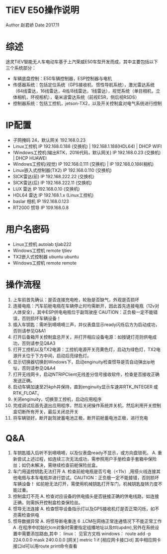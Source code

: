 ﻿# TiEV E50操作说明
Author 赵君峤
Date 2017.11

# 综述
途灵TiEV智能无人车电动车基于上汽荣威E50车型开发而成，其中主要包括以下三个系统部分：
- 车辆底盘控制：E50车辆控制器，ESP控制器与电机
- 传感器系统：包括定位系统（GPS接收机、惯性导航系统），激光雷达系统（64线雷达，16线雷达，4线/8线雷达，1线雷达），视觉系统（单目相机，立体相机，环视相机），毫米波雷达系统（前视ESR，侧后视RSDS）
- 控制器系统：包括工控机，jetson-TX2，以及开关控制盒对电气系统进行控制

# IP配置
- 子网掩码 24，默认网关 192.168.0.23
- Linux工控机 IP 192.168.0.188 (交换机) | 192.168.1.188(HDL64) | DHCP WIFI
- !Windows工控机(输出RTK，2016代码，默认网关) IP 192.168.0.23 (交换机) | DHCP HUAWEI
- Windows工控机(视觉) IP 192.168.0.111 (交换机) | IP 192.168.0.188(相机)
- Linux嵌入式控制器(TX2) IP 192.168.0.110 (交换机)
- SICK雷达(前) IP 192.168.222.22 (交换机)
- SICK雷达(后) IP 192.168.222.11 (交换机)
- LUX 雷达 IP 192.168.0.10 (交换机)
- HDL64 雷达 IP 192.168.1.x (Linux工控机)
- baslar 相机 IP 192.168.0.123
- RT2000 惯导 IP 109.168.0.8

# 用户名密码
- Linux工控机 autolab tjlab222
- Windows工控机 remote tjtiev
- TX2嵌入式控制器 ubuntu ubuntu
- Windows工控机 remote remote

# 操作流程
1. 上车前首先确认：是否连接充电枪，轮胎是否缺气，外观是否损坏
2. 连接电瓶：汽车前舱电瓶在车辆停止时均需断开，因此首先连接电瓶（12v对人体安全），其中ESP供电电瓶位于副驾驶座 CAUTION：正负极一定不能错误，否则损坏车辆设备！
3. 插入车钥匙：需听到嘀嘀嘀三声，并仪表盘显示ready闪烁后方为启动成功，否则请参见Q&A1
4. 打开后备箱开关控制盒总开关，并打开相应设备电源：如按键灯亮则供电成功，否则请参见Q&A3
5. 打开工控机以及TX2电源：工控机电源开关亮黄色灯，启动为绿色灯，TX2电源开关位于下方中间，启动后亮绿色灯。
6. 显示切换器切换到Windows下，启动enginuity检查惯导是否自动弹出ip地址，否则请参见Q&A4
7. 打开无线网卡，启动NTRIPClient无线差分信号接收软件，检查是否接收正确发送正确。
8. 启动车辆加速至25kph并保持，直到enginuity显示车速并RTK_INTEGER 或RTK_FLOAT。
9. 关闭enginuity，切换至工控机，启动应用程序
10. 完成调试后首先退出应用程序，然后关闭操作系统并关机，然后利用开关控制盒切断所有开关，最后关闭总开关
11. 将车辆锁好，断开副驾驶蓄电池正极，断开前舱蓄电池正极，进行充电

# Q&A
1. 车钥匙插入后听不到嘀嘀嘀，以及仪表盘ready不显示，或方向盘锁死。
A. 重新尝试上述过程，如连续三次无法成功，需参照用户手册检查手套箱中保险丝；如仍未解决，需继续检查前舱保险丝盒。
2. 车门用遥控钥匙无法打开
A. 检查前舱电瓶是否亏电（<11v）,用搭火线连接其他电瓶与本车电瓶并进行尝试。CAUTION：正负极一定不能接错，否则损坏车辆设备！ 如前舱无法打开，需使用机械钥匙打开车门，机械钥匙旋转力度不能过重。
3. 控制盒灯不亮
A. 检查对应设备的供电插头是否链接正确的供电线路，如连接正确，则需拆开控制盒检查保险丝。
4. 惯导无法连接
A. 检查惯导设备指示灯以及GPS接收机灯是否正常闪烁，如不亮需检查供电
5. 惯导数据异常
A. 将惯导断电重连
6 .LCM在网络正常连通情况下不能正常工作
A .在程序中初始化lcm对象时需要指定组播地址以及ttl(updm),另外在系统设置中需要添加路由,其中：
	linux：
		见官方文档
	windows：
		route add -p 224.0.0.0 mask 240.0.0.0 [网关] metric 1 if [相应网卡接口id] 
		其中相应网卡接口id可以用route print命令查看
